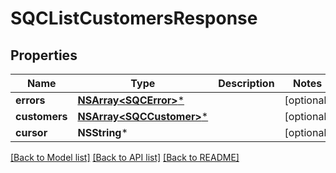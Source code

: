 # SQCListCustomersResponse

## Properties
Name | Type | Description | Notes
------------ | ------------- | ------------- | -------------
**errors** | [**NSArray&lt;SQCError&gt;***](SQCError.md) |  | [optional] 
**customers** | [**NSArray&lt;SQCCustomer&gt;***](SQCCustomer.md) |  | [optional] 
**cursor** | **NSString*** |  | [optional] 

[[Back to Model list]](../README.md#documentation-for-models) [[Back to API list]](../README.md#documentation-for-api-endpoints) [[Back to README]](../README.md)


